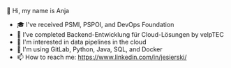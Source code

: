 <!--
**jesierski/jesierski** is a ✨ _special_ ✨ repository because its `README.md` (this file) appears on your GitHub profile.

Here are some ideas to get you started:

### Hi there 👋

- 🔭 I’m currently working on ...
- 🌱 I’m currently learning ...
- 👯 I’m looking to collaborate on ...
- 🤔 I’m looking for help with ...
- 💬 Ask me about ...
- 📫 How to reach me: ...
- 😄 Pronouns: ...
- ⚡ Fun fact: ...
-->

👋 Hi, my name is Anja
- 🎓 I've received PSMI, PSPOI, and DevOps Foundation
- 🌱 I’ve completed Backend-Entwicklung für Cloud-Lösungen by velpTEC
- 🧠 I'm interested in data pipelines in the cloud
- 🧰 I'm using GitLab, Python, Java, SQL, and Docker
- 📫 How to reach me: https://www.linkedin.com/in/jesierski/

